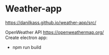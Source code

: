 # Weather-app
https://danilkass.github.io/weather-app/src/

OpenWeather API https://openweathermap.org/
 <br>
Create electron app:
- npm run build 
